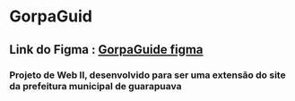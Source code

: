 # GorpaGuid

## Link do Figma : [GorpaGuide figma](https://www.figma.com/file/eQFerAb9PeLR1m7JgTbMwE/GropaGuide-DW2?node-id=0%3A1&t=gIRs7Hnw0uE4sPsQ-1)

### Projeto de Web II, desenvolvido para ser uma extensão do site da prefeitura municipal de guarapuava
